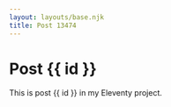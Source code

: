 ```yaml
---
layout: layouts/base.njk
title: Post 13474
---
```


# Post {{ id }}

This is post {{ id }} in my Eleventy project.
